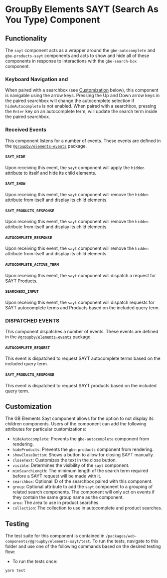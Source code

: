 # GroupBy Elements SAYT (Search As You Type) Component

## Functionality

The `sayt` component acts as a wrapper around the `gbe-autocomplete` and
`gbe-products-sayt` components and acts to show and hide all of these components
in response to interactions with the `gbe-search-box` component.

### Keyboard Navigation and

When paired with a searchbox (see [Customization](#customization) below),
this component is navigable using the arrow keys.
Pressing the Up and Down arrow keys in the paired searchbox
will change the autocomplete selection if `hideAutocomplete` is not enabled.
When paired with a searchbox, pressing the `Enter` key on an autocomplete term, will update the search term inside the paired searchbox.

### Received Events

This component listens for a number of events. These events are defined in the [`@groupby/elements-events`][elements-events] package.

#### `SAYT_HIDE`

Upon receiving this event, the `sayt` component will apply the `hidden`
attribute to itself and hide its child elements.

#### `SAYT_SHOW`

Upon receiving this event, the `sayt` component will remove the `hidden`
attribute from itself and display its child elements.

#### `SAYT_PRODUCTS_RESPONSE`

Upon receiving this event, the `sayt` component will remove the `hidden`
attribute from itself and display its child elements.

#### `AUTOCOMPLETE_RESPONSE`

Upon receiving this event, the `sayt` component will remove the `hidden`
attribute from itself and display its child elements.

#### `AUTOCOMPLETE_ACTIVE_TERM`

Upon receiving this event, the `sayt` component will dispatch a request for SAYT Products.

#### `SEARCHBOX_INPUT`

Upon receiving this event, the `sayt` component will dispatch requests for SAYT autocomplete terms and Products based on the included query term.

### DISPATCHED EVENTS

This component dispatches a number of events. These events are defined in the [`@groupby/elements-events`][elements-events] package.

#### `AUTOCOMPLETE_REQUEST`

This event is dispatched to request SAYT autocomplete terms based on the included query term.

#### `SAYT_PRODUCTS_RESPONSE`

This event is dispatched to request SAYT products based on the included query term.

## Customization

The GB Elements Sayt component allows for the option to not display its children
components. Users of the component can add the following attributes for
particular customizations:

- `hideAutocomplete`: Prevents the `gbe-autocomplete` component from rendering.
- `hideProducts`: Prevents the `gbe-products` component from rendering.
- `showCloseButton`: Shows a button to allow for closing SAYT manually.
- `closeText`: Customizes the text in the close button.
- `visible`: Determines the visibility of the `sayt` component.
- `minSearchLength`: The minimum length of the search term required before a SAYT request will be made with it.
- `searchbox`: Optional ID of the searchbox paired with this component.
- `group`: Optional attribute to add the `sayt` component to a grouping of related search components. The component will only act on events if they contain the same group name as the component.
- `area`: The area to use in product searches.
- `collection`: The collection to use in autocomplete and product searches.

## Testing

The test suite for this component is contained in `/packages/web-components/@groupby/elements-sayt/test`.
To run the tests, navigate to this folder and use one of the following commands based on the desired testing flow:

- To run the tests once:

```sh
yarn test
```

[elements-events]: https://github.com/groupby/elements-events
